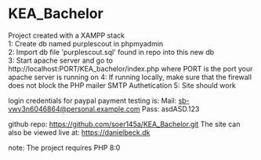 # KEA_Bachelor

Project created with a XAMPP stack  
1: Create db named purplescout in phpmyadmin  
2: Import db file 'purplescout.sql' found in repo into this new db  
3: Start apache server and go to http://localhost:PORT/KEA_bachelor/index.php where PORT is the port your apache server is running on
4: If running locally, make sure that the firewall does not block the PHP mailer SMTP Authetication
5: Site should work

login credentials for paypal payment testing is:
Mail: sb-vwv3n6046864@personal.example.com
Pass: asdASD.123

github repo: https://github.com/soer145a/KEA_Bachelor.git
The site can also be viewed live at: https://danielbeck.dk

note: The project requires PHP 8:0
